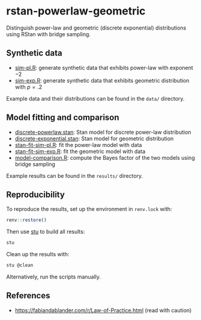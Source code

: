 # rstan-powerlaw-geometric

Distinguish power-law and geometric (discrete exponential) distributions using RStan with bridge sampling.

## Synthetic data

* [sim-pl.R](sim-pl.R): generate synthetic data that exhibits power-law with exponent $-2$
* [sim-exp.R](sim-exp.R): generate synthetic data that exhibits geometric distribution with $p=.2$

Example data and their distributions can be found in the `data/` directory.

## Model fitting and comparison

* [discrete-powerlaw.stan](discrete-powerlaw.stan): Stan model for discrete power-law distribution
* [discrete-exponential.stan](discrete-exponential.stan): Stan model for geometric distribution
* [stan-fit-sim-pl.R](stan-fit-sim-pl.R): fit the power-law model with data
* [stan-fit-sim-exp.R](stan-fit-sim-exp.R): fit the geometric model with data
* [model-comparison.R](model-comparison.R): compute the Bayes factor of the two models using bridge sampling

Example results can be found in the `results/` directory.

## Reproducibility

To reproduce the results, set up the environment in `renv.lock` with:

```r
renv::restore()
```

Then use [stu](https://github.com/kunegis/stu) to build all results:

```sh
stu
```

Clean up the results with:

```sh
stu @clean
```

Alternatively, run the scripts manually.

## References

* https://fabiandablander.com/r/Law-of-Practice.html (read with caution)
